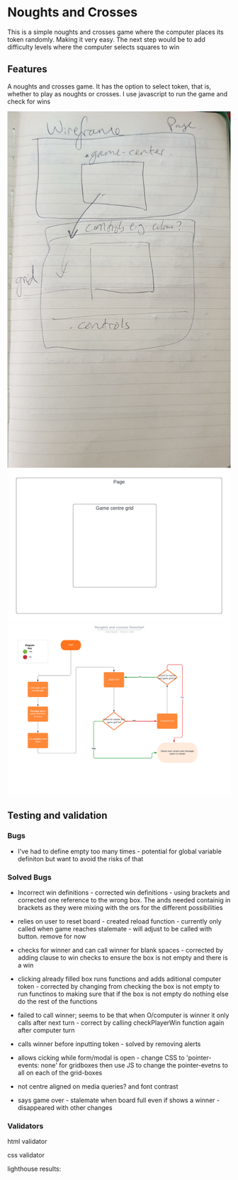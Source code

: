 # Noughts and Crosses

This is a simple noughts and crosses game where the computer places its token randomly. Making it very easy. The next step would be to add difficulty levels where the computer selects squares to win

## Features

A noughts and crosses game. It has the option to select token, that is, whether to play as noughts or crosses. I use javascript to run the game and check for wins

![handrawn wireframe](./assets/images/noughts-crosses-wireframe.jpeg)
![neater wireframe](./assets/images/Noughts%20and%20Crosses%20Wireframe.jpeg)
![flowhcart for logic of game](./assets/images/Noughts%20and%20crosses%20flowchart.jpeg)

## Testing and validation

### Bugs





+ I've had to define empty too many times - potential for global variable definiton but want to avoid the risks of that


### Solved Bugs

+ Incorrect win definitions - corrected win definitions - using brackets and corrected one reference to the wrong box. The ands needed containig in brackets as they were mixing with the ors for the different possibilities

+ relies on user to reset board - created reload function - currently only called when game reaches stalemate - will adjust to be called with button. remove for now

+ checks for winner and can call winner for blank spaces - corrected by adding clause to win checks to ensure the box is not empty and there is a win

+ clicking already filled box runs functions and adds aditional computer token - corrected by changing from checking the box is not empty to run functinos to making sure that if the box is not empty do nothing else do the rest of the functions

+ failed to call winner; seems to be that when O/computer is winner it only calls after next turn - correct by calling checkPlayerWin function again after computer turn

+ calls winner before inputting token - solved by removing alerts

+ allows cicking while form/modal is open - change CSS to 'pointer-events: none' for gridboxes then use JS to change the pointer-evetns to all on each of the grid-boxes

+ not centre aligned on media queries? and font contrast

+ says game over - stalemate when board full even if shows a winner - disappeared with other changes

### Validators

html validator 

css validator 

 lighthouse results: 
